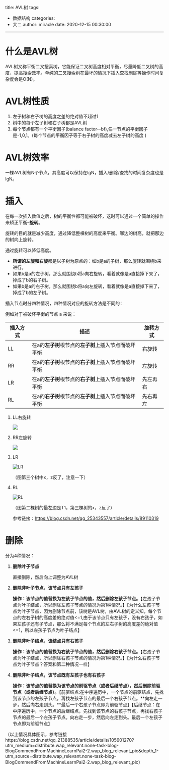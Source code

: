 title: AVL树
tags:

  - 数据结构
categories:
  - 大二
author: miracle
date: 2020-12-15 00:30:00
---
# 什么是AVL树
AVL树又称平衡二叉搜索树，它能保证二叉树高度相对平衡，尽量降低二叉树的高度，提高搜索效率。单纯的二叉搜索树在最坏的情况下插入查找删除等操作时间复杂度会是O(N)。

# AVL树性质
1. 左子树和右子树的高度之差的绝对值不超过1  
2. 树中的每个左子树和右子树都是AVL树
3. 每个节点都有一个平衡因子(balance factor--bf),任一节点的平衡因子是-1,0,1。(每个节点的平衡因子等于右子树的高度减去左子树的高度 )

# AVL树效率
一棵AVL树有N个节点，其高度可以保持在lgN，插入/删除/查找的时间复杂度也是lgN。

# 插入

在每一次插入数值之后，树的平衡性都可能被破坏，这时可以通过一个简单的操作来矫正平衡–**旋转**。

旋转的目的就是减少高度，通过降低整棵树的高度来平衡。哪边的树高，就把那边的树向上旋转。

通过旋转可以降低高度。

- **所谓的左旋和右旋**都是以子树为原点的：如b是a的子树，那么旋转就围绕b来进行。
- 如果b是a的左子树，那么就围绕b将a向右旋转，看着就像是a直接掉下来了，掉成了b的右子树。
- 如果b是a的右子树，那么就围绕b将a向左旋转，看着就像是a直接掉下来了，掉成了b的左子树。  

插入节点时分四种情况，四种情况对应的旋转方法是不同的： 

例如对于被破坏平衡的节点 a 来说：



| 插入方式 | 描述                                                  | 旋转方式 |
| -------- | ----------------------------------------------------- | -------- |
| LL       | 在a的**左子树**根节点的**左子树**上插入节点而破坏平衡 | 右旋转   |
| RR       | 在a的**右子树**根节点的**右子树**上插入节点而破坏平衡 | 左旋转   |
| LR       | 在a的**左子树**根节点的**右子树**上插入节点而破坏平衡 | 先左再右 |
| RL       | 在a的**右子树**根节点的**左子树**上插入节点而破坏平衡 | 先右再左 |



1. LL右旋转

   ![](AVL%E6%A0%91/20190408211619425.png)
   
2. RR左旋转

   ![](AVL%E6%A0%91/RR.png)

3. LR

   ![LR](AVL%E6%A0%91/LR.png)

   （图第三个树中x，z反了，注意一下）

4. RL

   ![RL](AVL%E6%A0%91/RL.png)
   
   （图第二棵树的最左边是T1，第三棵树的x，z反了）
   
   参考链接：https://blog.csdn.net/qq_25343557/article/details/89110319

#  删除

分为4种情况：

1. **删除叶子节点**

   直接删除，然后向上调整为AVL树

2. **删除非叶子节点，该节点只有左孩子**

   **操作：该节点的值替换为左孩子节点的值，然后删除左孩子节点。**【左孩子节点为叶子结点，所以删除左孩子节点的情况为第1种情况。】【为什么左孩子节点为叶子节点，因为删除节点前，该树是AVL树，由AVL树的定义知，每个节点的左右子树的高度差的绝对值<=1,由于该节点只有左孩子，没有右孩子，如果左孩子还有子节点，那么将不满足每个节点的左右子树的高度差的绝对值<=1，所以左孩子节点为叶子结点】

3. **删除非叶子结点，该结点只有右孩子**

   **操作：该节点的值替换为右孩子节点的值，然后删除右孩子节点。**【右孩子节点为叶子结点，所以删除右孩子节点的情况为第1种情况。】【为什么右孩子节点为叶子节点？答案和第二种情况一样】

4. **删除非叶子结点，该节点既有左孩子也有右孩子**

   **操作：该节点的值替换为该节点的前驱节点（或者后继节点），然后删除前驱节点（或者后继节点）。**【前驱结点:在中序遍历中，一个节点的前驱结点，先找到该节点的左孩子节点，再找左孩子节点的最后一个右孩子节点。**向左走一步，然后向右走到头。**最后一个右孩子节点即为前驱节点】【后继节点：在中序遍历中，一个节点的后继结点，先找到该节点的右孩子节点，再找右孩子节点的最后一个左孩子节点。向右走一步，然后向左走到头。最后一个左孩子节点即为前驱节点】

（以上情况具体图示，参考链接https://blog.csdn.net/qq_21388535/article/details/105601270?utm_medium=distribute.wap_relevant.none-task-blog-BlogCommendFromMachineLearnPai2-2.wap_blog_relevant_pic&amp;depth_1-utm_source=distribute.wap_relevant.none-task-blog-BlogCommendFromMachineLearnPai2-2.wap_blog_relevant_pic）